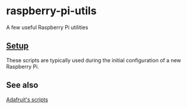 # raspberry-pi-utils
A few useful Raspberry Pi utilities

## [Setup](setup)

These scripts are typically used during the initial configuration of a new Raspberry Pi.

## See also
[Adafruit's scripts](https://github.com/adafruit/Raspberry-Pi-Installer-Scripts)
